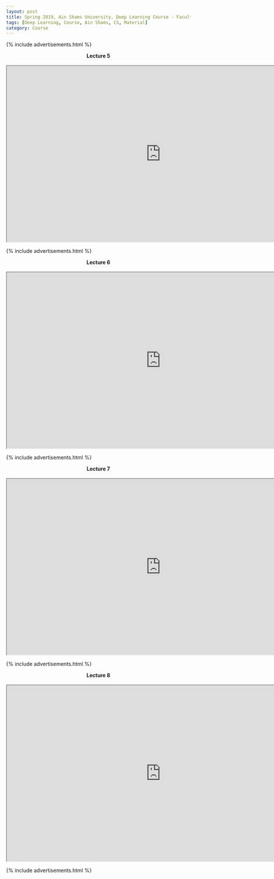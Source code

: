 ```yaml
---
layout: post
title: Spring 2019, Ain Shams University, Deep Learning Course - Faculty of Computer Science, 4th Year
tags: [Deep Learning, Course, Ain Shams, CS, Material]
category: Course
---
```


{% include advertisements.html %}
<div dir="ltr" style="text-align: left;" trbidi="on">
<div style="text-align: center;"><b>Lecture 5</b></div>
<div style="text-align: center;">
<br /></div>
<div style="text-align: center;">
<iframe height="480" src="https://drive.google.com/file/d/1YiywUwRuo1mHp0I280hvSerzZl786fG8/preview" width="840"></iframe></div>
</div>

{% include advertisements.html %}
<div dir="ltr" style="text-align: left;" trbidi="on">
<div style="text-align: center;"><b>Lecture 6</b></div>
<div style="text-align: center;">
<br /></div>
<div style="text-align: center;">
<iframe height="480" src="https://drive.google.com/file/d/1V2Yj0RrYijMHvnssx6Jk_r9tZ1HhcgOu/preview" width="840"></iframe></div>
</div>

{% include advertisements.html %}
<div dir="ltr" style="text-align: left;" trbidi="on">
<div style="text-align: center;"><b>Lecture 7</b></div>
<div style="text-align: center;">
<br /></div>
<div style="text-align: center;">
<iframe height="480" src="https://drive.google.com/file/d/1s3vnAGRb8EVNTHoB9ye0z5fMJ-XE54dD/preview" width="840"></iframe></div>
</div>

{% include advertisements.html %}
<div dir="ltr" style="text-align: left;" trbidi="on">
<div style="text-align: center;"><b>Lecture 8</b></div>
<div style="text-align: center;">
<br /></div>
<div style="text-align: center;">
<iframe height="480" src="https://drive.google.com/file/d/1DMk-wRAOVZkpSnZSGt1HBdDQLQ-2Q04M/preview" width="840"></iframe></div>
</div>

{% include advertisements.html %}
